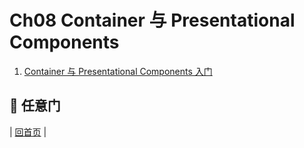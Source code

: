# Ch08 Container 与 Presentational Components

1. [Container 与 Presentational Components 入门](container-presentational-component-.md)

## :door: 任意门
| [回首页](../../../tree/zh-CN/) |